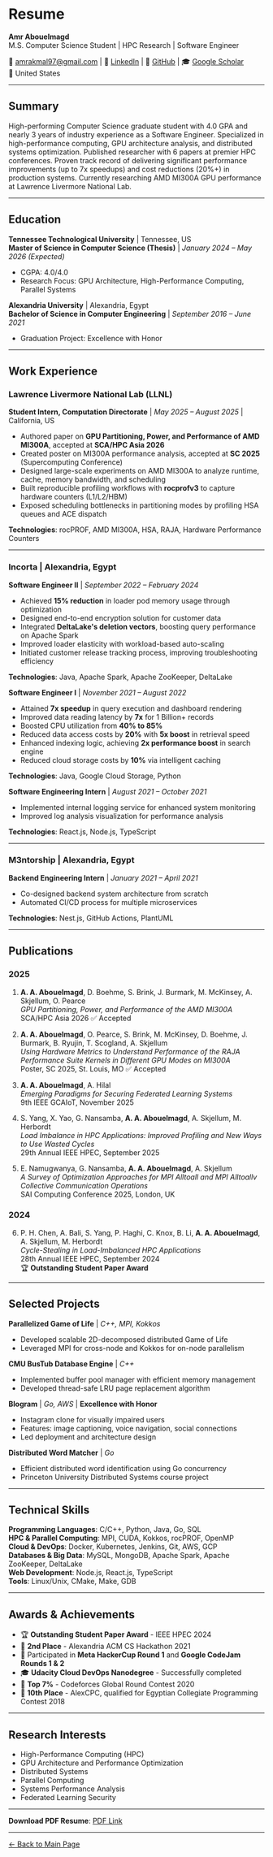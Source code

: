 # Resume

**Amr Abouelmagd**  
M.S. Computer Science Student | HPC Research | Software Engineer

📧 amrakmal97@gmail.com | 💼 [LinkedIn](https://linkedin.com/in/amroakmal) | 🐙 [GitHub](https://github.com/amroakmal) | 🎓 [Google Scholar](https://scholar.google.com)  
📍 United States

---

## Summary

High-performing Computer Science graduate student with 4.0 GPA and nearly 3 years of industry experience as a Software Engineer. Specialized in high-performance computing, GPU architecture analysis, and distributed systems optimization. Published researcher with 6 papers at premier HPC conferences. Proven track record of delivering significant performance improvements (up to 7x speedups) and cost reductions (20%+) in production systems. Currently researching AMD MI300A GPU performance at Lawrence Livermore National Lab.

---

## Education

**Tennessee Technological University** | Tennessee, US  
**Master of Science in Computer Science (Thesis)** | *January 2024 – May 2026 (Expected)*
- CGPA: 4.0/4.0
- Research Focus: GPU Architecture, High-Performance Computing, Parallel Systems

**Alexandria University** | Alexandria, Egypt  
**Bachelor of Science in Computer Engineering** | *September 2016 – June 2021*
- Graduation Project: Excellence with Honor

---

## Work Experience

### Lawrence Livermore National Lab (LLNL)
**Student Intern, Computation Directorate** | *May 2025 – August 2025* | California, US

- Authored paper on **GPU Partitioning, Power, and Performance of AMD MI300A**, accepted at **SCA/HPC Asia 2026**
- Created poster on MI300A performance analysis, accepted at **SC 2025** (Supercomputing Conference)
- Designed large-scale experiments on AMD MI300A to analyze runtime, cache, memory bandwidth, and scheduling
- Built reproducible profiling workflows with **rocprofv3** to capture hardware counters (L1/L2/HBM)
- Exposed scheduling bottlenecks in partitioning modes by profiling HSA queues and ACE dispatch

**Technologies**: rocPROF, AMD MI300A, HSA, RAJA, Hardware Performance Counters

---

### Incorta | Alexandria, Egypt

**Software Engineer II** | *September 2022 – February 2024*

- Achieved **15% reduction** in loader pod memory usage through optimization
- Designed end-to-end encryption solution for customer data
- Integrated **DeltaLake's deletion vectors**, boosting query performance on Apache Spark
- Improved loader elasticity with workload-based auto-scaling
- Initiated customer release tracking process, improving troubleshooting efficiency

**Technologies**: Java, Apache Spark, Apache ZooKeeper, DeltaLake

**Software Engineer I** | *November 2021 – August 2022*

- Attained **7x speedup** in query execution and dashboard rendering
- Improved data reading latency by **7x** for 1 Billion+ records
- Boosted CPU utilization from **40% to 85%**
- Reduced data access costs by **20%** with **5x boost** in retrieval speed
- Enhanced indexing logic, achieving **2x performance boost** in search engine
- Reduced cloud storage costs by **10%** via intelligent caching

**Technologies**: Java, Google Cloud Storage, Python

**Software Engineering Intern** | *August 2021 – October 2021*

- Implemented internal logging service for enhanced system monitoring
- Improved log analysis visualization for performance analysis

**Technologies**: React.js, Node.js, TypeScript

---

### M3ntorship | Alexandria, Egypt
**Backend Engineering Intern** | *January 2021 – April 2021*

- Co-designed backend system architecture from scratch
- Automated CI/CD process for multiple microservices

**Technologies**: Nest.js, GitHub Actions, PlantUML

---

## Publications

### 2025

1. **A. A. Abouelmagd**, D. Boehme, S. Brink, J. Burmark, M. McKinsey, A. Skjellum, O. Pearce  
   *GPU Partitioning, Power, and Performance of the AMD MI300A*  
   SCA/HPC Asia 2026 ✅ Accepted

2. **A. A. Abouelmagd**, O. Pearce, S. Brink, M. McKinsey, D. Boehme, J. Burmark, B. Ryujin, T. Scogland, A. Skjellum  
   *Using Hardware Metrics to Understand Performance of the RAJA Performance Suite Kernels in Different GPU Modes on MI300A*  
   Poster, SC 2025, St. Louis, MO ✅ Accepted

3. **A. A. Abouelmagd**, A. Hilal  
   *Emerging Paradigms for Securing Federated Learning Systems*  
   9th IEEE GCAIoT, November 2025

4. S. Yang, X. Yao, G. Nansamba, **A. A. Abouelmagd**, A. Skjellum, M. Herbordt  
   *Load Imbalance in HPC Applications: Improved Profiling and New Ways to Use Wasted Cycles*  
   29th Annual IEEE HPEC, September 2025

5. E. Namugwanya, G. Nansamba, **A. A. Abouelmagd**, A. Skjellum  
   *A Survey of Optimization Approaches for MPI Alltoall and MPI Alltoallv Collective Communication Operations*  
   SAI Computing Conference 2025, London, UK

### 2024

6. P. H. Chen, A. Bali, S. Yang, P. Haghi, C. Knox, B. Li, **A. A. Abouelmagd**, A. Skjellum, M. Herbordt  
   *Cycle-Stealing in Load-Imbalanced HPC Applications*  
   28th Annual IEEE HPEC, September 2024  
   🏆 **Outstanding Student Paper Award**

---

## Selected Projects

**Parallelized Game of Life** | *C++, MPI, Kokkos*
- Developed scalable 2D-decomposed distributed Game of Life
- Leveraged MPI for cross-node and Kokkos for on-node parallelism

**CMU BusTub Database Engine** | *C++*
- Implemented buffer pool manager with efficient memory management
- Developed thread-safe LRU page replacement algorithm

**Blogram** | *Go, AWS* | **Excellence with Honor**
- Instagram clone for visually impaired users
- Features: image captioning, voice navigation, social connections
- Led deployment and architecture design

**Distributed Word Matcher** | *Go*
- Efficient distributed word identification using Go concurrency
- Princeton University Distributed Systems course project

---

## Technical Skills

**Programming Languages**: C/C++, Python, Java, Go, SQL  
**HPC & Parallel Computing**: MPI, CUDA, Kokkos, rocPROF, OpenMP  
**Cloud & DevOps**: Docker, Kubernetes, Jenkins, Git, AWS, GCP  
**Databases & Big Data**: MySQL, MongoDB, Apache Spark, Apache ZooKeeper, DeltaLake  
**Web Development**: Node.js, React.js, TypeScript  
**Tools**: Linux/Unix, CMake, Make, GDB

---

## Awards & Achievements

- 🏆 **Outstanding Student Paper Award** - IEEE HPEC 2024
- 🥈 **2nd Place** - Alexandria ACM CS Hackathon 2021
- 🎯 Participated in **Meta HackerCup Round 1** and **Google CodeJam Rounds 1 & 2**
- 🎓 **Udacity Cloud DevOps Nanodegree** - Successfully completed
- 🌟 **Top 7%** - Codeforces Global Round Contest 2020
- 🥉 **10th Place** - AlexCPC, qualified for Egyptian Collegiate Programming Contest 2018

---

## Research Interests

- High-Performance Computing (HPC)
- GPU Architecture and Performance Optimization
- Distributed Systems
- Parallel Computing
- Systems Performance Analysis
- Federated Learning Security

---

**Download PDF Resume**: [PDF Link](#)

---

[← Back to Main Page](./README.md)
